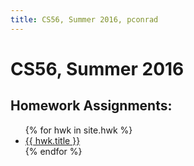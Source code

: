 ```yaml
---
title: CS56, Summer 2016, pconrad
---
```


# CS56, Summer 2016


## Homework Assignments:

<ul>
{% for hwk in site.hwk %}
  <li><a href="{{hwk.url}}">{{ hwk.title }}</a></li>
{% endfor %}
</ul>

